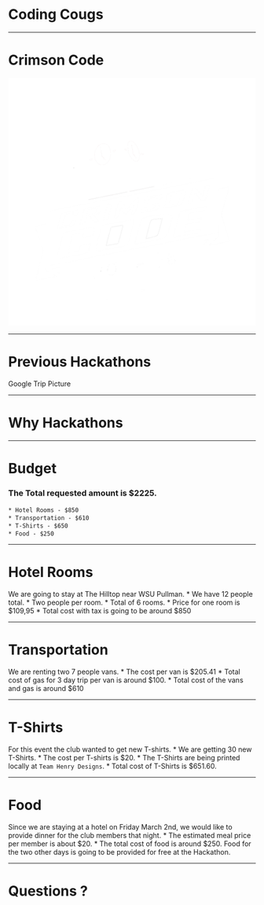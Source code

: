 <!-- .slide: data-background-video="./assets/techback.mp4" -->
# Coding Cougs

---
# Crimson Code
<img src="./assets/crimson-code-logo-white.png">


---
# Previous Hackathons
Google Trip Picture

---
# Why Hackathons


---
# Budget
### The Total requested amount is $2225.
    * Hotel Rooms - $850
    * Transportation - $610
    * T-Shirts - $650
    * Food - $250

---
# Hotel Rooms
We are going to stay at The Hilltop near WSU Pullman.
    * We have 12 people total. 
    * Two people per room. 
    * Total of 6 rooms.
    * Price for one room is $109,95
    * Total cost with tax is going to be around $850

---
# Transportation
We are renting two 7 people vans.
    * The cost per van is $205.41
    * Total cost of gas for 3 day trip per van is around $100.
    * Total cost of the vans and gas is around $610


---
# T-Shirts
For this event the club wanted to get new T-shirts.
    * We are getting 30 new T-Shirts.
    * The cost per T-shirts is $20.
    * The T-Shirts are being printed locally at `Team Henry Designs`.
    * Total cost of T-Shirts is $651.60.

---
# Food
Since we are staying at a hotel on Friday March 2nd, we would like to provide dinner for the club members that night.
    * The estimated meal price per member is about $20.
    * The total cost of food is around $250.
Food for the two other days is going to be provided for free at the Hackathon.

---
# Questions ?